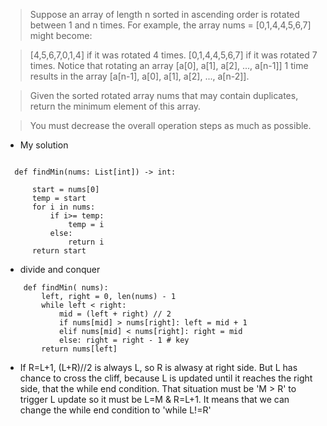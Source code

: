 >Suppose an array of length n sorted in ascending order is rotated between 1 and n times. For example, the array nums = [0,1,4,4,5,6,7] might become:

>[4,5,6,7,0,1,4] if it was rotated 4 times.
>[0,1,4,4,5,6,7] if it was rotated 7 times.
>Notice that rotating an array [a[0], a[1], a[2], ..., a[n-1]] 1 time results in the array [a[n-1], a[0], a[1], a[2], ..., a[n-2]].

>Given the sorted rotated array nums that may contain duplicates, return the minimum element of this array.

>You must decrease the overall operation steps as much as possible.

- My solution
```

  def findMin(nums: List[int]) -> int:

      start = nums[0]
      temp = start
      for i in nums:
          if i>= temp:
              temp = i
          else:
              return i
      return start
```

- divide and conquer
```
    def findMin( nums):
        left, right = 0, len(nums) - 1
        while left < right:
            mid = (left + right) // 2
            if nums[mid] > nums[right]: left = mid + 1
            elif nums[mid] < nums[right]: right = mid
            else: right = right - 1 # key
        return nums[left]

```
- If R=L+1, (L+R)//2 is always L, so R is alwasy at right side. But L has chance to cross the cliff, 
 because L is updated until it reaches the right side, that the while end condition.
 That situation must be 'M > R' to trigger L update so it must be L=M & R=L+1.
 It means that we can change the while end condition to 'while L!=R'
